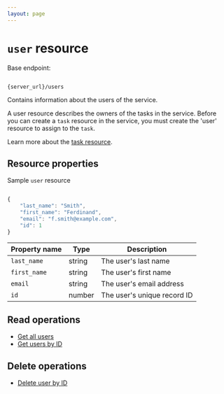 ```yaml
---
layout: page
---
```


# `user` resource

Base endpoint:

```shell

{server_url}/users
```

Contains information about the users of the service.

A user resource describes the owners of the tasks in the service.
Before you can create a `task` resource in the service,
you must create the 'user' resource to assign to the `task`.

Learn more about the [task resource](task.md).

## Resource properties

Sample `user` resource

```js

{
    "last_name": "Smith",
    "first_name": "Ferdinand",
    "email": "f.smith@example.com",
    "id": 1
}
```

| Property name | Type | Description |
| ------------- | ----------- | ----------- |
| `last_name` | string | The user's last name |
| `first_name` | string | The user's first name |
| `email` | string | The user's email address |
| `id` | number | The user's unique record ID |

## Read operations

* [Get all users](users-get-all-users.md)
* [Get users by ID](users-get-user-by-id.md)

## Delete operations

* [Delete user by ID](Ref_DELETE_User.md)
